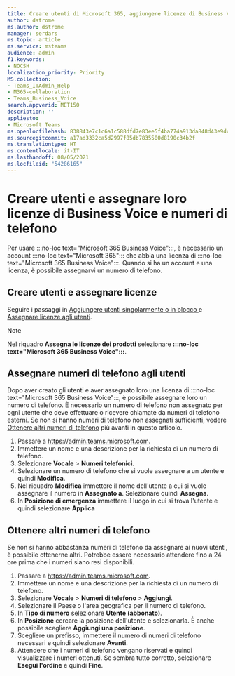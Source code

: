 ```yaml
---
title: Creare utenti di Microsoft 365, aggiungere licenze di Business Voice e assegnare numeri di telefono
author: dstrome
ms.author: dstrome
manager: serdars
ms.topic: article
ms.service: msteams
audience: admin
f1.keywords:
- NOCSH
localization_priority: Priority
MS.collection:
- Teams_ITAdmin_Help
- M365-collaboration
- Teams_Business_Voice
search.appverid: MET150
description: ''
appliesto:
- Microsoft Teams
ms.openlocfilehash: 838843e7c1c6a1c588dfd7e83ee5f4ba774a913da848d43e9dcd4a264e138af4
ms.sourcegitcommit: a17ad3332ca5d2997f85db7835500d8190c34b2f
ms.translationtype: HT
ms.contentlocale: it-IT
ms.lasthandoff: 08/05/2021
ms.locfileid: "54286165"
---
```

# <a name="create-and-license-business-voice-users-and-assign-them-phone-numbers"></a>Creare utenti e assegnare loro licenze di Business Voice e numeri di telefono

Per usare :::no-loc text="Microsoft 365 Business Voice":::, è necessario un account :::no-loc text="Microsoft 365"::: che abbia una licenza di :::no-loc text="Microsoft 365 Business Voice":::. Quando si ha un account e una licenza, è possibile assegnarvi un numero di telefono.

## <a name="create-and-license-users"></a>Creare utenti e assegnare licenze

Seguire i passaggi in [Aggiungere utenti singolarmente o in blocco ](/microsoft-365/admin/add-users/add-users) e [Assegnare licenze agli utenti](/microsoft-365/admin/manage/assign-licenses-to-users).

> [!NOTE]
> Nel riquadro **Assegna le licenze dei prodotti** selezionare **:::no-loc text="Microsoft 365 Business Voice":::**.

## <a name="assign-phone-numbers-to-users"></a>Assegnare numeri di telefono agli utenti

Dopo aver creato gli utenti e aver assegnato loro una licenza di :::no-loc text="Microsoft 365 Business Voice":::, è possibile assegnare loro un numero di telefono. È necessario un numero di telefono non assegnato per ogni utente che deve effettuare o ricevere chiamate da numeri di telefono esterni. Se non si hanno numeri di telefono non assegnati sufficienti, vedere [Ottenere altri numeri di telefono](#get-more-phone-numbers) più avanti in questo articolo.

1. Passare a https://admin.teams.microsoft.com.
2. Immettere un nome e una descrizione per la richiesta di un numero di telefono.
3. Selezionare **Vocale** > **Numeri telefonici**.
4. Selezionare un numero di telefono che si vuole assegnare a un utente e quindi **Modifica**.
5. Nel riquadro **Modifica** immettere il nome dell'utente a cui si vuole assegnare il numero in **Assegnato a**. Selezionare quindi **Assegna**.
6. In **Posizione di emergenza** immettere il luogo in cui si trova l'utente e quindi selezionare **Applica**

## <a name="get-more-phone-numbers"></a>Ottenere altri numeri di telefono

Se non si hanno abbastanza numeri di telefono da assegnare ai nuovi utenti, è possibile ottenerne altri. Potrebbe essere necessario attendere fino a 24 ore prima che i numeri siano resi disponibili.

1. Passare a https://admin.teams.microsoft.com.
2. Immettere un nome e una descrizione per la richiesta di un numero di telefono.
3. Selezionare **Vocale** > **Numeri di telefono** > **Aggiungi**.
4. Selezionare il Paese o l'area geografica per il numero di telefono.
5. In **Tipo di numero** selezionare **Utente (abbonato)**.
6. In **Posizione** cercare la posizione dell'utente e selezionarla. È anche possibile scegliere **Aggiungi una posizione**.
7. Scegliere un prefisso, immettere il numero di numeri di telefono necessari e quindi selezionare **Avanti**.
8. Attendere che i numeri di telefono vengano riservati e quindi visualizzare i numeri ottenuti. Se sembra tutto corretto, selezionare **Esegui l'ordine** e quindi **Fine**.